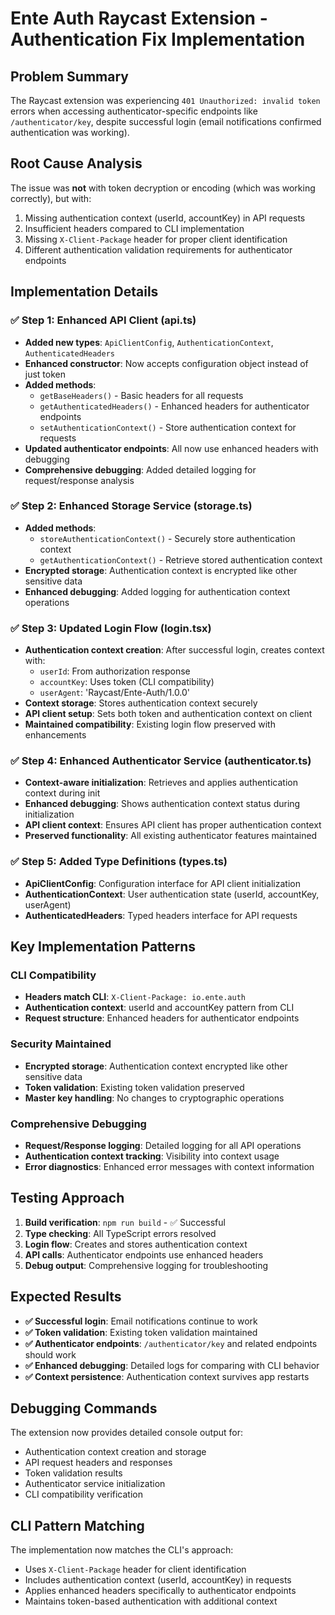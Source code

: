 # Ente Auth Raycast Extension - Authentication Fix Implementation

## Problem Summary

The Raycast extension was experiencing `401 Unauthorized: invalid token` errors when accessing authenticator-specific endpoints like `/authenticator/key`, despite successful login (email notifications confirmed authentication was working).

## Root Cause Analysis

The issue was **not** with token decryption or encoding (which was working correctly), but with:

1. Missing authentication context (userId, accountKey) in API requests
2. Insufficient headers compared to CLI implementation
3. Missing `X-Client-Package` header for proper client identification
4. Different authentication validation requirements for authenticator endpoints

## Implementation Details

### ✅ Step 1: Enhanced API Client (api.ts)

- **Added new types**: `ApiClientConfig`, `AuthenticationContext`, `AuthenticatedHeaders`
- **Enhanced constructor**: Now accepts configuration object instead of just token
- **Added methods**:
  - `getBaseHeaders()` - Basic headers for all requests
  - `getAuthenticatedHeaders()` - Enhanced headers for authenticator endpoints
  - `setAuthenticationContext()` - Store authentication context for requests
- **Updated authenticator endpoints**: All now use enhanced headers with debugging
- **Comprehensive debugging**: Added detailed logging for request/response analysis

### ✅ Step 2: Enhanced Storage Service (storage.ts)

- **Added methods**:
  - `storeAuthenticationContext()` - Securely store authentication context
  - `getAuthenticationContext()` - Retrieve stored authentication context
- **Encrypted storage**: Authentication context is encrypted like other sensitive data
- **Enhanced debugging**: Added logging for authentication context operations

### ✅ Step 3: Updated Login Flow (login.tsx)

- **Authentication context creation**: After successful login, creates context with:
  - `userId`: From authorization response
  - `accountKey`: Uses token (CLI compatibility)
  - `userAgent`: 'Raycast/Ente-Auth/1.0.0'
- **Context storage**: Stores authentication context securely
- **API client setup**: Sets both token and authentication context on client
- **Maintained compatibility**: Existing login flow preserved with enhancements

### ✅ Step 4: Enhanced Authenticator Service (authenticator.ts)

- **Context-aware initialization**: Retrieves and applies authentication context during init
- **Enhanced debugging**: Shows authentication context status during initialization
- **API client context**: Ensures API client has proper authentication context
- **Preserved functionality**: All existing authenticator features maintained

### ✅ Step 5: Added Type Definitions (types.ts)

- **ApiClientConfig**: Configuration interface for API client initialization
- **AuthenticationContext**: User authentication state (userId, accountKey, userAgent)
- **AuthenticatedHeaders**: Typed headers interface for API requests

## Key Implementation Patterns

### CLI Compatibility

- **Headers match CLI**: `X-Client-Package: io.ente.auth`
- **Authentication context**: userId and accountKey pattern from CLI
- **Request structure**: Enhanced headers for authenticator endpoints

### Security Maintained

- **Encrypted storage**: Authentication context encrypted like other sensitive data
- **Token validation**: Existing token validation preserved
- **Master key handling**: No changes to cryptographic operations

### Comprehensive Debugging

- **Request/Response logging**: Detailed logging for all API operations
- **Authentication context tracking**: Visibility into context usage
- **Error diagnostics**: Enhanced error messages with context information

## Testing Approach

1. **Build verification**: `npm run build` - ✅ Successful
2. **Type checking**: All TypeScript errors resolved
3. **Login flow**: Creates and stores authentication context
4. **API calls**: Authenticator endpoints use enhanced headers
5. **Debug output**: Comprehensive logging for troubleshooting

## Expected Results

- **✅ Successful login**: Email notifications continue to work
- **✅ Token validation**: Existing token validation maintained
- **✅ Authenticator endpoints**: `/authenticator/key` and related endpoints should work
- **✅ Enhanced debugging**: Detailed logs for comparing with CLI behavior
- **✅ Context persistence**: Authentication context survives app restarts

## Debugging Commands

The extension now provides detailed console output for:

- Authentication context creation and storage
- API request headers and responses
- Token validation results
- Authenticator service initialization
- CLI compatibility verification

## CLI Pattern Matching

The implementation now matches the CLI's approach:

- Uses `X-Client-Package` header for client identification
- Includes authentication context (userId, accountKey) in requests
- Applies enhanced headers specifically to authenticator endpoints
- Maintains token-based authentication with additional context
